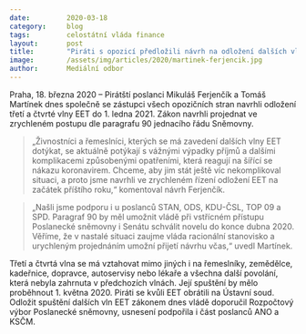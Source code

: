 ```yaml
---
date:         2020-03-18
category:     blog
tags:         celostátní vláda finance
layout:       post
title:        "Piráti s opozicí předložili návrh na odložení dalších vln EET"
image:        /assets/img/articles/2020/martinek-ferjencik.jpg
author:       Mediální odbor
--- 
```




Praha, 18. března 2020 – Pirátští poslanci Mikuláš Ferjenčík a Tomáš Martínek dnes společně se zástupci všech opozičních stran navrhli odložení třetí a čtvrté vlny EET do 1. ledna 2021. Zákon navrhli projednat ve zrychleném postupu dle paragrafu 90 jednacího řádu Sněmovny.

> „Živnostníci a řemeslníci, kterých se má zavedení dalších vlny EET dotýkat, se aktuálně potýkají s vážnými výpadky příjmů a dalšími komplikacemi způsobenými opatřeními, která reagují na šířící se nákazu koronavirem. Chceme, aby jim stát ještě víc nekomplikoval situaci, a proto jsme navrhli ve zrychleném řízení odložení EET na začátek příštího roku,“ komentoval návrh Ferjenčík.

> „Našli jsme podporu i u poslanců STAN, ODS, KDU-ČSL, TOP 09 a SPD. Paragraf 90 by měl umožnit vládě při vstřícném přístupu Poslanecké sněmovny i Senátu schválit novelu do konce dubna 2020. Věříme, že v nastalé situaci zaujme vláda racionální stanovisko a urychleným projednáním umožní přijetí návrhu včas,“ uvedl Martínek.

Třetí a čtvrtá vlna se má vztahovat mimo jiných i na řemeslníky, zemědělce, kadeřnice, dopravce, autoservisy nebo lékaře a všechna další povolání, která nebyla zahrnuta v předchozích vlnách. Její spuštění by mělo proběhnout 1. května 2020. Piráti se kvůli EET obrátili na Ústavní soud. Odložit spuštění dalších vln EET zákonem dnes vládě doporučil Rozpočtový výbor Poslanecké sněmovny, usnesení podpořila i část poslanců ANO a KSČM.

